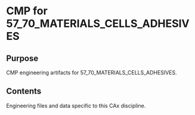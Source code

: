 # CMP for 57_70_MATERIALS_CELLS_ADHESIVES

## Purpose
CMP engineering artifacts for 57_70_MATERIALS_CELLS_ADHESIVES.

## Contents
Engineering files and data specific to this CAx discipline.
